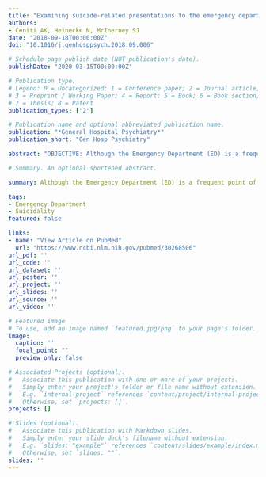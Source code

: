 ```yaml
---
title: "Examining suicide-related presentations to the emergency department"
authors:
- Ceniti AK, Heinecke N, McInerney SJ
date: "2018-09-18T00:00:00Z"
doi: "10.1016/j.genhosppsych.2018.09.006"

# Schedule page publish date (NOT publication's date).
publishDate: "2020-03-15T00:00:00Z"

# Publication type.
# Legend: 0 = Uncategorized; 1 = Conference paper; 2 = Journal article;
# 3 = Preprint / Working Paper; 4 = Report; 5 = Book; 6 = Book section;
# 7 = Thesis; 8 = Patent
publication_types: ["2"]

# Publication name and optional abbreviated publication name.
publication: "*General Hospital Psychiatry*"
publication_short: "Gen Hosp Psychiatry"

abstract: "OBJECTIVE: Although the Emergency Department (ED) is a frequent point of contact for individuals with suicide-related behaviour (SRB) or ideation, there is limited literature specifically examining presentations to the ED for SRB. This review examines the international literature published in North America, the United Kingdom and Australia relating to presentations to the ED for SRB, with focus on high-risk groups, screening tools used in the ED, and difficulties in classifying ED presentations of SRB. METHOD: The database PubMed was searched using relevant terms, and national health care administrative data were reviewed. RESULTS: Psychiatric history, substance use, and lower socioeconomic status were all found to be associated with higher rates of ED presentations for SRB. Limited research exists around ED presentations of SRB by particular high-risk groups, including lesbian, gay, bisexual, and transgender populations and Indigenous peoples. Individuals who present to EDs for SRB are often chronic users of EDs and have a high rate of repeat self-harm and death by suicide. CONCLUSION: These findings suggest that EDs could serve as a focal point for suicide treatment interventions. Deepening our understanding of ED presentations for SRB could inform further development and implementation of interventions to reduce death by suicide."

# Summary. An optional shortened abstract.

summary: Although the Emergency Department (ED) is a frequent point of contact for individuals experiencing suicidality, there is limited research examining these ED presentations. This review synthesizes the literature on these presentations, with a focus on high-risk groups, screening tools used, and difficulties in classifying ED presentations.

tags:
- Emergency Department
- Suicidality
featured: false

links:
- name: "View Article on PubMed"
  url: "https://www.ncbi.nlm.nih.gov/pubmed/30268506"
url_pdf: ''
url_code: ''
url_dataset: ''
url_poster: ''
url_project: ''
url_slides: ''
url_source: ''
url_video: ''

# Featured image
# To use, add an image named `featured.jpg/png` to your page's folder. 
image:
  caption: ''
  focal_point: ""
  preview_only: false

# Associated Projects (optional).
#   Associate this publication with one or more of your projects.
#   Simply enter your project's folder or file name without extension.
#   E.g. `internal-project` references `content/project/internal-project/index.md`.
#   Otherwise, set `projects: []`.
projects: []

# Slides (optional).
#   Associate this publication with Markdown slides.
#   Simply enter your slide deck's filename without extension.
#   E.g. `slides: "example"` references `content/slides/example/index.md`.
#   Otherwise, set `slides: ""`.
slides: ''
---
```

